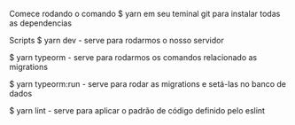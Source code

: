 Comece rodando o comando $ yarn em seu teminal git para instalar todas as dependencias

Scripts
$ yarn dev - serve para rodarmos o nosso servidor

$ yarn typeorm - serve para rodarmos os comandos relacionado as migrations

$ yarn typeorm:run - serve para rodar as migrations e setá-las no banco de dados

$ yarn lint - serve para aplicar o padrão de código definido pelo eslint
